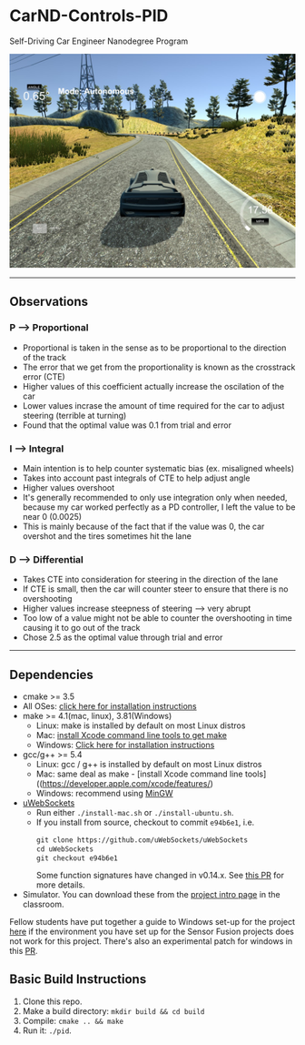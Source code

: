 # CarND-Controls-PID
Self-Driving Car Engineer Nanodegree Program

![result.jpg](result.jpg)

---
## Observations

### P --> Proportional
- Proportional is taken in the sense as to be proportional to the direction of the track
- The error that we get from the proportionality is known as the crosstrack error (CTE)
- Higher values of this coefficient actually increase the oscilation of the car
- Lower values incrase the amount of time required for the car to adjust steering (terrible at turning)
- Found that the optimal value was 0.1 from trial and error
### I --> Integral
- Main intention is to help counter systematic bias (ex. misaligned wheels)
- Takes into account past integrals of CTE to help adjust angle
- Higher values overshoot
- It's generally recommended to only use integration only when needed, because my car worked perfectly as a PD controller, I left the value to be near 0 (0.0025)
- This is mainly because of the fact that if the value was 0, the car overshot and the tires sometimes hit the lane
### D --> Differential
- Takes CTE into consideration for steering in the direction of the lane
- If CTE is small, then the car will counter steer to ensure that there is no overshooting
- Higher values increase steepness of steering --> very abrupt
- Too low of a value might not be able to counter the overshooting in time causing it to go out of the track
- Chose 2.5 as the optimal value through trial and error

---
## Dependencies

* cmake >= 3.5
 * All OSes: [click here for installation instructions](https://cmake.org/install/)
* make >= 4.1(mac, linux), 3.81(Windows)
  * Linux: make is installed by default on most Linux distros
  * Mac: [install Xcode command line tools to get make](https://developer.apple.com/xcode/features/)
  * Windows: [Click here for installation instructions](http://gnuwin32.sourceforge.net/packages/make.htm)
* gcc/g++ >= 5.4
  * Linux: gcc / g++ is installed by default on most Linux distros
  * Mac: same deal as make - [install Xcode command line tools]((https://developer.apple.com/xcode/features/)
  * Windows: recommend using [MinGW](http://www.mingw.org/)
* [uWebSockets](https://github.com/uWebSockets/uWebSockets)
  * Run either `./install-mac.sh` or `./install-ubuntu.sh`.
  * If you install from source, checkout to commit `e94b6e1`, i.e.
    ```
    git clone https://github.com/uWebSockets/uWebSockets 
    cd uWebSockets
    git checkout e94b6e1
    ```
    Some function signatures have changed in v0.14.x. See [this PR](https://github.com/udacity/CarND-MPC-Project/pull/3) for more details.
* Simulator. You can download these from the [project intro page](https://github.com/udacity/self-driving-car-sim/releases) in the classroom.

Fellow students have put together a guide to Windows set-up for the project [here](https://s3-us-west-1.amazonaws.com/udacity-selfdrivingcar/files/Kidnapped_Vehicle_Windows_Setup.pdf) if the environment you have set up for the Sensor Fusion projects does not work for this project. There's also an experimental patch for windows in this [PR](https://github.com/udacity/CarND-PID-Control-Project/pull/3).

## Basic Build Instructions

1. Clone this repo.
2. Make a build directory: `mkdir build && cd build`
3. Compile: `cmake .. && make`
4. Run it: `./pid`. 

